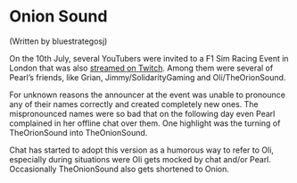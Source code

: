 # Onion Sound

(Written by <span class="tw-name col-blue">bluestrategosj</span>)

On the 10th July, several YouTubers were invited to a F1 Sim Racing Event in London that was also [streamed on Twitch](https://www.twitch.tv/videos/2502699893?t=0h31m5s). Among them were several of Pearl’s friends, like Grian, Jimmy/SolidarityGaming and Oli/TheOrionSound.

For unknown reasons the announcer at the event was unable to pronounce any of their names correctly and created completely new ones. The mispronounced names were so bad that on the following day even Pearl complained in her offline chat over them. One highlight was the turning of TheOrionSound into TheOnionSound.

Chat has started to adopt this version as a humorous way to refer to Oli, especially during situations were Oli gets mocked by chat and/or Pearl. Occasionally TheOnionSound also gets shortened to Onion.
